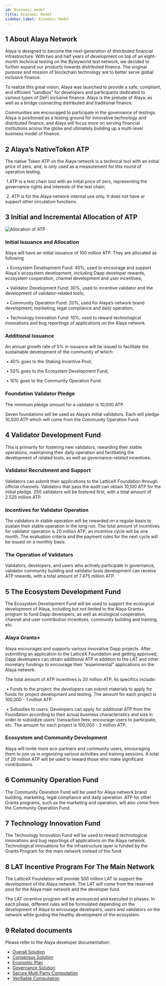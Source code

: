 ```yaml
---
id: Economic_model
title: Economic Model
sidebar_label: Economic Model
---
```


## 1 About Alaya Network

Alaya is designed to become the next-generation of distributed financial infrastructure. With two and half years of development on top of an eight-month technical testing on the Byleyworld test network, we decided to further expand our products towards distributed finance. The original purpose and mission of blockchain technology are to better serve global inclusive finance.

To realize this great vision, Alaya was launched to provide a safe, compliant, and efficient “sandbox” for developers and participants dedicated to various types of DeFi inclusive finance. Alaya is the prelude of Alaya, as well as a bridge connecting distributed and traditional finance.

Communities are encouraged to participate in the governance of testings. Alaya is positioned as a testing ground for innovative technology and distributed finance, and Alaya will focus more on serving financial institutions across the globe and ultimately building up a multi-level business model of finance.

## 2 Alaya’s NativeToken ATP

The native Token ATP on the Alaya network is a technical tool with an initial price of zero, and, is only used as a measurement for this round of operation testing.

​	1.ATP is a test chain tool with an initial price of zero, representing the governance rights and interests of the test chain;

​	2. ATP is for the Alaya network internal use only. It does not have or support other circulation functions.

## 3 Initial and Incremental Allocation of ATP

<img src="/alaya-devdocs/img/en/Alaya_economic_model.assets/allocation_of_atp.png" alt="Allocation of ATP"/> 

### Initial Issuance and Allocation

Alaya will have an initial issuance of 100 million ATP. They are allocated as following

​	• Ecosystem Development Fund: 40%, used to encourage and support Alaya's ecosystem development, including Dapp developer rewards, ecosystem cooperation, channel development and user incentives;

​	• Validator Development Fund: 30%, used to incentive validator and the development of validator-related tools;

​	• Community Operation Fund: 20%, used for Alaya’s network brand development, marketing, legal compliance and daily operation;

​	• Technology Innovation Fund: 10%, used to reward technological innovations and bug reportings of applications on the Alaya network.

### Additional Issuance

An annual growth rate of 5% in issuance will be issued to facilitate the sustainable development of the community of which:

​	• 40% goes to the Staking Incentive Pool;

​	• 50% goes to the Ecosystem Development Fund;

​	• 10% goes to the Community Operation Fund.

### Foundation Validator Pledge

The minimum pledge amount for a validator is 10,000 ATP.

Seven foundations will be used as Alaya’s initial validators. Each will pledge 10,500 ATP which will come from the Community Operation Fund.

## 4 Validator Development Fund

This is primarily for fostering new validators, rewarding their stable operations, maintaining their daily operation and facilitating the development of related tools, as well as governance-related incentives.

### Validator Recruitment and Support

Validators can submit their applications to the LatticeX Foundation through official channels. Validators that pass the audit can obtain 10,100 ATP for the initial pledge. 250 validators will be fostered first, with a total amount of 2.525 million ATP.

### Incentives for Validator Operation

The validators in stable operation will be rewarded on a regular basis to sustain their stable operation in the long run. The total amount of incentives for validator operation is 20 million ATP; an incentive cycle will be one month. The evaluation criteria and the payment rules for the next cycle will be issued on a monthly basis.

### The Operation of Validators

Validators, developers, and users who actively participate in governance, validator community building and validator tools development can receive ATP rewards, with a total amount of 7.475 million ATP.

## 5 The Ecosystem Development Fund

The Ecosystem Development Fund will be used to support the ecological development of Alaya, including but not limited to the Alaya Grants+ program to fund Dapp developers, as well as ecological cooperation, channel and user contribution incentives, community building and training, etc.

### Alaya Grants+

Alaya encourages and supports various innovative Dapp projects. After submitting an application to the LatticeX Foundation and getting approved, Dapp developers can obtain additional ATP in addition to the LAT and other monetary fundings to encourage their “experimental” applications on the Alaya network.

The total amount of ATP incentives is 20 million ATP, its specifics include:

​	• Funds to the project: the developers can submit materials to apply for funds for project development and testing. The amount for each project is 100,000 - 1 million ATP.

​	• Subsidies to users: Developers can apply for additional ATP from the Foundation according to their actual business characteristics and size in order to subsidize users' transaction fees, encourage users to participate, etc. The amount for each project is 100,000 - 2 million ATP.

### Ecosystem and Community Development

Alaya will invite more eco-partners and community users, encouraging them to join us in organizing various activities and training sessions. A total of 20 million ATP will be used to reward those who make significant contributions.

## 6 Community Operation Fund

The Community Operation Fund will be used for Alaya network brand building, marketing, legal compliance and daily operation. ATP for other Grants programs, such as the marketing and operation, will also come from the Community Operation Fund.

## 7 Technology Innovation Fund

The Technology Innovation Fund will be used to reward technological innovations and bug reportings of applications on the Alaya network. Technological innovations for the infrastructure layer is funded by the Grants Program for the main network instead of the fund.

## 8 LAT Incentive Program For The Main Network

The LatticeX Foundation will provide 500 million LAT to support the development of the Alaya network. The LAT will come from the reserved pool for the Alaya main network and the developer fund.

The LAT incentive program will be announced and executed in phases. In each phase, different rules will be formulated depending on the development of Alaya to encourage developers, users and validators on the network while guiding the healthy development of the ecosystem.

## 9 Related documents

Please refer to the Alaya developer documentation:

- [Overall Solution](/alaya-devdocs/en/Alaya_Overall_Solution/)
- [Consensus Solution](/alaya-devdocs/en/Alaya_Solution/)
- [Economic Plan](/alaya-devdocs/en/Alaya_Economic_Plan/)
- [Governance Solution](/alaya-devdocs/en/Alaya_Governance_Solution/)
- [Secure Multi Party Computation](/alaya-devdocs/en/Secure_Multi_Party_Computation/)
- [Verifiable Computation](/alaya-devdocs/en/Verifiable_Computation/)

